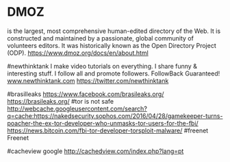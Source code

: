 # DMOZ
is the largest, most comprehensive human-edited directory of the Web. It is constructed and maintained by a passionate, global community of volunteers editors. It was historically known as the Open Directory Project (ODP).
https://www.dmoz.org/docs/en/about.html


#newthinktank
I make video tutorials on everything. I share funny & interesting stuff. I follow all and promote followers. FollowBack Guaranteed!
www.newthinktank.com
https://twitter.com/newthinktank



#brasilleaks
https://www.facebook.com/brasileaks.org/
https://brasileaks.org/
#tor is not safe
http://webcache.googleusercontent.com/search?q=cache:https://nakedsecurity.sophos.com/2016/04/28/gamekeeper-turns-poacher-the-ex-tor-developer-who-unmasks-tor-users-for-the-fbi/
https://news.bitcoin.com/fbi-tor-developer-torsploit-malware/
#freenet
Freenet

#cacheview google
http://cachedview.com/index.php?lang=pt

